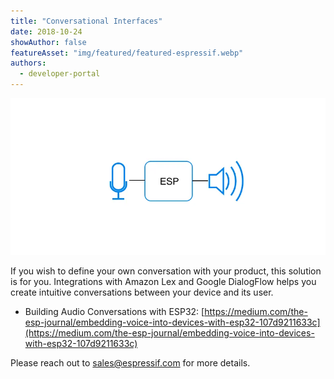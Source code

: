 ```yaml
---
title: "Conversational Interfaces"
date: 2018-10-24
showAuthor: false
featureAsset: "img/featured/featured-espressif.webp"
authors:
  - developer-portal
---
```

![](img/conversational-1.webp)

If you wish to define your own conversation with your product, this solution is for you. Integrations with Amazon Lex and Google DialogFlow helps you create intuitive conversations between your device and its user.

- Building Audio Conversations with ESP32: [https://medium.com/the-esp-journal/embedding-voice-into-devices-with-esp32-107d9211633c](https://medium.com/the-esp-journal/embedding-voice-into-devices-with-esp32-107d9211633c)

Please reach out to sales@espressif.com for more details.
